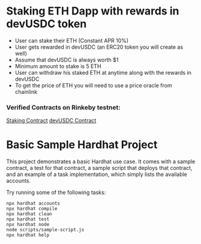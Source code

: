 # Staking ETH Dapp with rewards in devUSDC token

- User can stake their ETH (Constant APR 10%)
- User gets rewarded in devUSDC (an ERC20 token you will create as well)
- Assume that devUSDC is always worth $1
- Minimum amount to stake is 5 ETH
- User can withdraw his staked ETH at anytime along with the rewards in devUSDC
- To get the price of ETH you will need to use a price oracle from chainlink

<h3> Verified Contracts on Rinkeby testnet: </h3>

<a target= "_blank" href="https://rinkeby.etherscan.io/address/0x351a8797FeFFf378bb0a781bdFA61eb63ae504Ce#code">Staking Contract</a>
<a target= "_blank" href="https://rinkeby.etherscan.io/address/0xaa62a6470811beae2c4090f41ce4eb40b6a2b477#code">devUSDC Contract</a>


# Basic Sample Hardhat Project



This project demonstrates a basic Hardhat use case. It comes with a sample contract, a test for that contract, a sample script that deploys that contract, and an example of a task implementation, which simply lists the available accounts.

Try running some of the following tasks:

```shell
npx hardhat accounts
npx hardhat compile
npx hardhat clean
npx hardhat test
npx hardhat node
node scripts/sample-script.js
npx hardhat help
```
